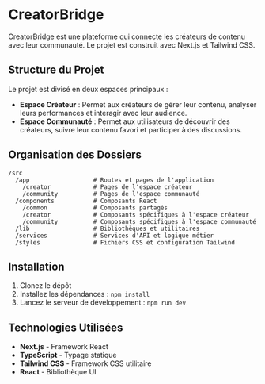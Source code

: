 # CreatorBridge

CreatorBridge est une plateforme qui connecte les créateurs de contenu avec leur communauté. Le projet est construit avec Next.js et Tailwind CSS.

## Structure du Projet

Le projet est divisé en deux espaces principaux :

- **Espace Créateur** : Permet aux créateurs de gérer leur contenu, analyser leurs performances et interagir avec leur audience.
- **Espace Communauté** : Permet aux utilisateurs de découvrir des créateurs, suivre leur contenu favori et participer à des discussions.

## Organisation des Dossiers

```
/src
  /app                  # Routes et pages de l'application
    /creator            # Pages de l'espace créateur
    /community          # Pages de l'espace communauté
  /components           # Composants React
    /common             # Composants partagés
    /creator            # Composants spécifiques à l'espace créateur
    /community          # Composants spécifiques à l'espace communauté
  /lib                  # Bibliothèques et utilitaires
  /services             # Services d'API et logique métier
  /styles               # Fichiers CSS et configuration Tailwind
```

## Installation

1. Clonez le dépôt
2. Installez les dépendances : `npm install`
3. Lancez le serveur de développement : `npm run dev`

## Technologies Utilisées

- **Next.js** - Framework React
- **TypeScript** - Typage statique
- **Tailwind CSS** - Framework CSS utilitaire
- **React** - Bibliothèque UI
